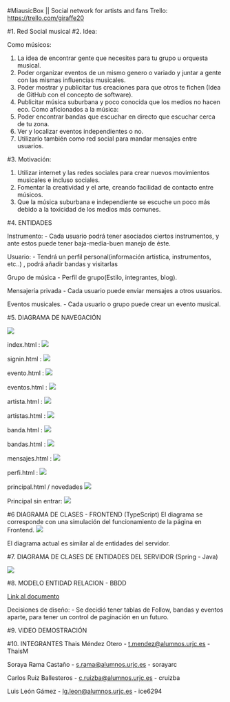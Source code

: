 
#MiausicBox || Social network for artists and fans
Trello: https://trello.com/giraffe20

#1. Red Social musical
#2. Idea:	
  
  
Como músicos:

1. La idea de encontrar gente que necesites para tu grupo u orquesta musical.
2. Poder organizar eventos de un mismo genero o variado y juntar a gente con las mismas influencias musicales.
3. Poder mostrar y publicitar tus creaciones para que otros te fichen (Idea de GitHub con el concepto de software).
4. Publicitar música suburbana y poco conocida que los medios no hacen eco.
Como aficionados a la música:
1. Poder encontrar bandas que escuchar en directo que escuchar cerca de tu zona.
2. Ver y localizar eventos independientes o no.
3. Utilizarlo también como red social para mandar mensajes entre usuarios.
	
#3. Motivación:
	
1. Utilizar internet y las redes sociales para crear nuevos movimientos musicales e incluso sociales.
2. Fomentar la creatividad y el arte, creando facilidad de contacto entre músicos.
3. Que la música suburbana e independiente se escuche un poco más debido a la toxicidad de los medios más comunes.

#4. ENTIDADES
  
Instrumento: - Cada usuario podrá tener asociados ciertos instrumentos, y ante estos puede tener baja-media-buen manejo de éste.

Usuario: - Tendrá un perfil personal(información artistica, instrumentos, etc..) , podrá añadir bandas y visitarlas

Grupo de música - Perfil de grupo(Estilo, integrantes, blog).

Mensajería privada - Cada usuario puede enviar mensajes a otros usuarios.

Eventos musicales. - Cada usuario o grupo puede crear un evento musical.

#5. DIAGRAMA DE NAVEGACIÓN

<img class="imageClass" src="https://github.com/cruizba/PracticaDAW/blob/master/capturas/Diagrama.jpg?raw=true" />
<br>

index.html :
<img class="imageClass" src="https://github.com/cruizba/PracticaDAW/blob/master/capturas/index.jpg?raw=true" />

signin.html :
<img class="imageClass" src="https://github.com/cruizba/PracticaDAW/blob/master/capturas/signin.jpg?raw=true" />

evento.html : 
<img class="imageClass" src="https://github.com/cruizba/PracticaDAW/blob/master/capturas/Evento.jpg?raw=true" />

eventos.html :
<img class="imageClass" src="https://github.com/cruizba/PracticaDAW/blob/master/capturas/Eventos.jpg?raw=true" />

artista.html :
<img class="imageClass" src="https://github.com/cruizba/PracticaDAW/blob/master/capturas/artista.jpg?raw=true" />

artistas.html :
<img class="imageClass" src="https://github.com/cruizba/PracticaDAW/blob/master/capturas/artistas.jpg?raw=true" />

banda.html :
<img class="imageClass" src="https://github.com/cruizba/PracticaDAW/blob/master/capturas/banda.jpg?raw=true" />

bandas.html :
<img class="imageClass" src="https://github.com/cruizba/PracticaDAW/blob/master/capturas/bandas.jpg?raw=true" />

mensajes.html : 
<img class="imageClass" src="https://github.com/cruizba/PracticaDAW/blob/master/capturas/mensajes.jpg?raw=true" />

perfi.html :
<img class="imageClass" src="https://github.com/cruizba/PracticaDAW/blob/master/capturas/perfil.jpg?raw=true" />

principal.html / novedades
<img class="imageClass" src="https://github.com/cruizba/PracticaDAW/blob/master/capturas/principal-novedades.jpg?raw=true" />

Principal sin entrar:
<img class="imageClass" src="https://github.com/cruizba/PracticaDAW/blob/master/capturas/principalSinLogin.jpg?raw=true" />


#6 DIAGRAMA DE CLASES - FRONTEND (TypeScript)
El diagrama se corresponde con una simulación del funcionamiento de la página en Frontend.
<img class="imageClass" src="https://github.com/cruizba/PracticaDAW/blob/master/capturas/uml.jpg?raw=true" />

El diagrama actual es similar al de entidades del servidor.

#7. DIAGRAMA DE CLASES DE ENTIDADES DEL SERVIDOR (Spring - Java)

<img class="imageClass" src="https://github.com/cruizba/PracticaDAW/blob/master/capturas/UML%20clases%20Java.jpg?raw=true" />

#8. MODELO ENTIDAD RELACION - BBDD 

<a href="https://github.com/cruizba/PracticaDAW/blob/master/capturas/Modelo%20Base%20de%20Datos.pdf">Link al documento</a>

Decisiones de diseño:
	- Se decidió tener tablas de Follow, bandas y eventos aparte, para tener un control de paginación en un futuro.

#9. VIDEO DEMOSTRACIÓN

#10. INTEGRANTES
Thais Méndez Otero - t.mendez@alumnos.urjc.es - ThaisM

Soraya Rama Castaño - s.rama@alumnos.urjc.es - sorayarc

Carlos Ruiz Ballesteros - c.ruizba@alumnos.urjc.es - cruizba

Luis León Gámez - lg.leon@alumnos.urjc.es - ice6294


  
  
  
